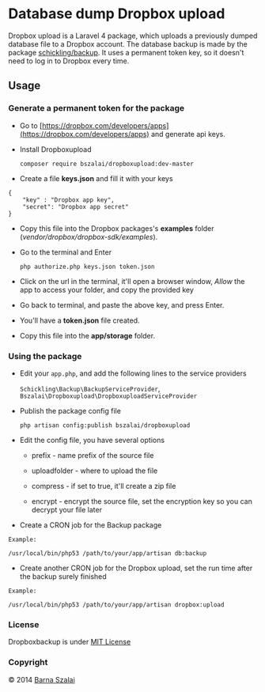 # Database dump Dropbox upload

Dropbox upload is a Laravel 4 package, which uploads a previously dumped database file to a Dropbox account. The database backup is made by the package [schickling/backup](https://github.com/schickling/laravel-backup). It uses a permanent token key, so it doesn't need to log in to Dropbox every time.

## Usage

### Generate a permanent token for the package

- Go to [https://dropbox.com/developers/apps](https://dropbox.com/developers/apps) and generate api keys.

- Install Dropboxupload

    `composer require bszalai/dropboxupload:dev-master`

- Create a file __keys.json__ and fill it with your keys

```
{  
   	"key" : "Dropbox app key",  
   	"secret": "Dropbox app secret"  
}    
```

- Copy this file into the Dropbox packages's __examples__ folder (_vendor/dropbox/dropbox-sdk/examples_).

- Go to the terminal and Enter

    `php authorize.php keys.json token.json`

- Click on the url in the terminal, it'll open a browser window, _Allow_ the app to access your folder, and copy the provided key

- Go back to terminal, and paste the above key, and press Enter.

- You'll have a __token.json__ file created.

- Copy this file into the __app/storage__ folder.

### Using the package

- Edit your `app.php`, and add the following lines to the service providers

	`Schickling\Backup\BackupServiceProvider`,    
    `Bszalai\Dropboxupload\DropboxuploadServiceProvider`

- Publish the package config file

    `php artisan config:publish bszalai/dropboxupload`

- Edit the config file, you have several options

    * prefix - name prefix of the source file

    * uploadfolder - where to upload the file

    * compress - if set to true, it'll create a zip file

    * encrypt - encrypt the source file, set the encryption key so you can decrypt your file later

- Create a CRON job for the Backup package

```
Example:

/usr/local/bin/php53 /path/to/your/app/artisan db:backup
```

- Create another CRON job for the Dropbox upload, set the run time after the backup surely finished

```
Example:

/usr/local/bin/php53 /path/to/your/app/artisan dropbox:upload
```

### License

Dropboxbackup is under [MIT License](http://opensource.org/licenses/MIT)

### Copyright

&copy; 2014 [Barna Szalai](mailto:szalai.b@gmail.com)